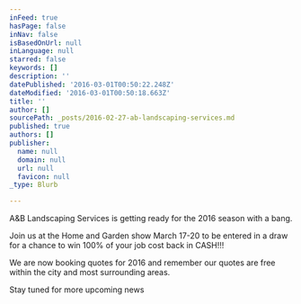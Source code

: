 ```yaml
---
inFeed: true
hasPage: false
inNav: false
isBasedOnUrl: null
inLanguage: null
starred: false
keywords: []
description: ''
datePublished: '2016-03-01T00:50:22.248Z'
dateModified: '2016-03-01T00:50:18.663Z'
title: ''
author: []
sourcePath: _posts/2016-02-27-ab-landscaping-services.md
published: true
authors: []
publisher:
  name: null
  domain: null
  url: null
  favicon: null
_type: Blurb

---
```

A&B Landscaping Services is getting ready for the 2016 season with a bang.  

Join us at the Home and Garden show March 17-20 to be entered in a draw for a chance to win 100% of your job cost back in CASH!!!

We are now booking quotes for 2016 and remember our quotes are free within the city and most surrounding areas. 

Stay tuned for more upcoming news